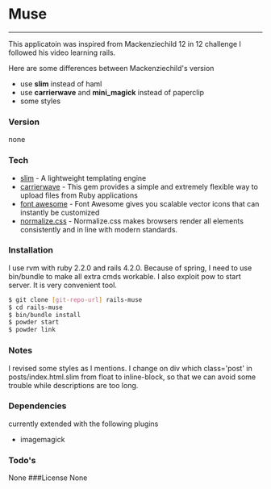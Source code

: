  Muse
 =======

 ---
 This applicatoin was inspired from Mackenziechild 12 in 12 challenge
 I followed his video learning rails.

 Here are some differences between Mackenziechild's version
- use **slim** instead of haml
- use **carrierwave** and **mini_magick** instead of paperclip
- some styles

### Version
none

### Tech
* [slim] - A lightweight templating engine
* [carrierwave] - This gem provides a simple and extremely flexible way to upload files from Ruby applications
* [font awesome] - Font Awesome gives you scalable vector icons that can instantly be customized 
* [normalize.css] - Normalize.css makes browsers render all elements consistently and in line with modern standards.

### Installation

I use rvm with ruby 2.2.0 and rails 4.2.0. Because of spring, I need to use bin/bundle to make all extra cmds workable. I also exploit pow to start server. It is very convenient tool.

```sh
$ git clone [git-repo-url] rails-muse
$ cd rails-muse
$ bin/bundle install
$ powder start
$ powder link
```

### Notes
I revised some styles as I mentions. I change on div which class='post' in posts/index.html.slim from float to inline-block, so that we can avoid some trouble while descriptions are too long.


### Dependencies
currently extended with the following plugins
* imagemagick


### Todo's
None
###License
None





[slim]:http://slim-lang.com/
[carrierwave]:https://github.com/carrierwaveuploader/carrierwave
[font awesome]:http://fortawesome.github.io/Font-Awesome/
[normalize.css]:https://cdnjs.cloudflare.com/ajax/libs/normalize/3.0.2/normalize.min.css


